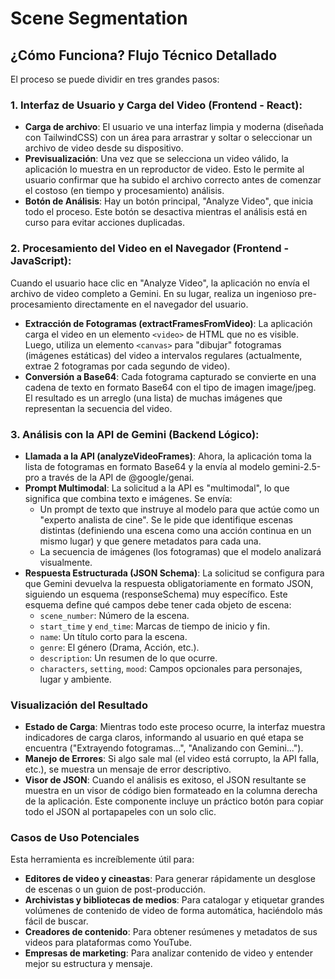 # Scene Segmentation

## ¿Cómo Funciona? Flujo Técnico Detallado

El proceso se puede dividir en tres grandes pasos:

### 1. Interfaz de Usuario y Carga del Video (Frontend - React):

*   **Carga de archivo**: El usuario ve una interfaz limpia y moderna (diseñada con TailwindCSS) con un área para arrastrar y soltar o seleccionar un archivo de video desde su dispositivo.
*   **Previsualización**: Una vez que se selecciona un video válido, la aplicación lo muestra en un reproductor de video. Esto le permite al usuario confirmar que ha subido el archivo correcto antes de comenzar el costoso (en tiempo y procesamiento) análisis.
*   **Botón de Análisis**: Hay un botón principal, "Analyze Video", que inicia todo el proceso. Este botón se desactiva mientras el análisis está en curso para evitar acciones duplicadas.

### 2. Procesamiento del Video en el Navegador (Frontend - JavaScript):

Cuando el usuario hace clic en "Analyze Video", la aplicación no envía el archivo de video completo a Gemini. En su lugar, realiza un ingenioso pre-procesamiento directamente en el navegador del usuario.

*   **Extracción de Fotogramas (extractFramesFromVideo)**: La aplicación carga el video en un elemento `<video>` de HTML que no es visible. Luego, utiliza un elemento `<canvas>` para "dibujar" fotogramas (imágenes estáticas) del video a intervalos regulares (actualmente, extrae 2 fotogramas por cada segundo de video).
*   **Conversión a Base64**: Cada fotograma capturado se convierte en una cadena de texto en formato Base64 con el tipo de imagen image/jpeg. El resultado es un arreglo (una lista) de muchas imágenes que representan la secuencia del video.

### 3. Análisis con la API de Gemini (Backend Lógico):

*   **Llamada a la API (analyzeVideoFrames)**: Ahora, la aplicación toma la lista de fotogramas en formato Base64 y la envía al modelo gemini-2.5-pro a través de la API de @google/genai.
*   **Prompt Multimodal**: La solicitud a la API es "multimodal", lo que significa que combina texto e imágenes. Se envía:
    *   Un prompt de texto que instruye al modelo para que actúe como un "experto analista de cine". Se le pide que identifique escenas distintas (definiendo una escena como una acción continua en un mismo lugar) y que genere metadatos para cada una.
    *   La secuencia de imágenes (los fotogramas) que el modelo analizará visualmente.
*   **Respuesta Estructurada (JSON Schema)**: La solicitud se configura para que Gemini devuelva la respuesta obligatoriamente en formato JSON, siguiendo un esquema (responseSchema) muy específico. Este esquema define qué campos debe tener cada objeto de escena:
    *   `scene_number`: Número de la escena.
    *   `start_time` y `end_time`: Marcas de tiempo de inicio y fin.
    *   `name`: Un título corto para la escena.
    *   `genre`: El género (Drama, Acción, etc.).
    *   `description`: Un resumen de lo que ocurre.
    *   `characters`, `setting`, `mood`: Campos opcionales para personajes, lugar y ambiente.

### Visualización del Resultado

*   **Estado de Carga**: Mientras todo este proceso ocurre, la interfaz muestra indicadores de carga claros, informando al usuario en qué etapa se encuentra ("Extrayendo fotogramas...", "Analizando con Gemini...").
*   **Manejo de Errores**: Si algo sale mal (el video está corrupto, la API falla, etc.), se muestra un mensaje de error descriptivo.
*   **Visor de JSON**: Cuando el análisis es exitoso, el JSON resultante se muestra en un visor de código bien formateado en la columna derecha de la aplicación. Este componente incluye un práctico botón para copiar todo el JSON al portapapeles con un solo clic.

### Casos de Uso Potenciales

Esta herramienta es increíblemente útil para:

*   **Editores de video y cineastas**: Para generar rápidamente un desglose de escenas o un guion de post-producción.
*   **Archivistas y bibliotecas de medios**: Para catalogar y etiquetar grandes volúmenes de contenido de video de forma automática, haciéndolo más fácil de buscar.
*   **Creadores de contenido**: Para obtener resúmenes y metadatos de sus videos para plataformas como YouTube.
*   **Empresas de marketing**: Para analizar contenido de video y entender mejor su estructura y mensaje.
